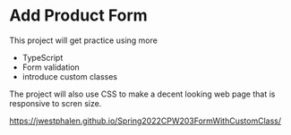# Add Product Form

This project will get practice using more 
- TypeScript
- Form validation
- introduce custom classes

The project will also use CSS to make a decent looking
web page that is responsive to scren size.

https://jwestphalen.github.io/Spring2022CPW203FormWithCustomClass/